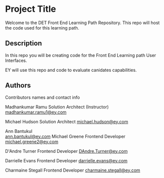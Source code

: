 # Project Title

Welcome to the DET Front End Learning Path Repository.
This repo will host the code used for this learning path.

## Description

In this repo you will be creating code for the Front End Learning path User Interfaces. 

EY will use this repo and code to evaluate canidates capabilities. 

## Authors

Contributors names and contact info

Madhankumar Ramu
Solution Architect (Instructor)
madhankumar.ramu1@ey.com

Michael Hudson
Solution Architect
michael.hudson@ey.com

Ann Bantukul   
ann.bantukul@ey.com
Michael Greene
Frontend Developer
michael.greene2@ey.com

D'Andre Turner
Frontend Developer
DAndre.Turner@ey.com

Darrielle Evans
Frontend Developer
darrielle.evans@ey.com

Charmaine Stegall
Frontend Developer
charmaine.stegall@ey.com
